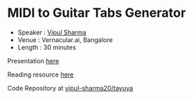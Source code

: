 MIDI to Guitar Tabs Generator
=============================

* Speaker   : [Vipul Sharma](https://github.com/vipul-sharma20)
* Venue     : Vernacular.ai, Bangalore
* Length    : 30 minutes

Presentation [here](talk.md)

Reading resource [here](https://gist.github.com/vipul-sharma20/e8c333de5c4876403b936c78e934b393)

Code Repository at [vipul-sharma20/tayuya](https://github.com/vipul-sharma20/tayuya)
